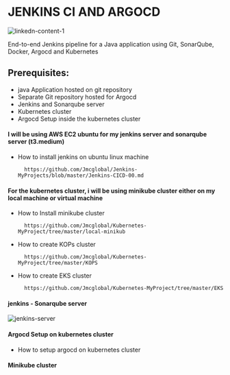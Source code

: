# JENKINS CI AND ARGOCD

![linkedn-content-1](https://github.com/Jmcglobal/Jenkins-MyProjects/assets/101070055/eab6f7f9-9d98-4811-a840-51f0b107a814)

End-to-end Jenkins pipeline for a Java application using Git, SonarQube, Docker, Argocd and Kubernetes

## Prerequisites:

- java Application hosted on git repository
- Separate Git repository hosted for Argocd
- Jenkins and Sonarqube server
- Kubernetes cluster
- Argocd Setup inside the kubernetes cluster

#### I will be using AWS EC2 ubuntu for my jenkins server and sonarqube server (t3.medium)

- How to install jenkins on ubuntu linux machine

        https://github.com/Jmcglobal/Jenkins-MyProjects/blob/master/Jenkins-CICD-00.md

#### For the kubernetes cluster, i will be using minikube cluster either on my local machine or virtual machine

- How to Install minikube cluster

        https://github.com/Jmcglobal/Kubernetes-MyProject/tree/master/local-minikub

- How to create KOPs cluster

        https://github.com/Jmcglobal/Kubernetes-MyProject/tree/master/KOPS
  
- How to create EKS cluster

        https://github.com/Jmcglobal/Kubernetes-MyProject/tree/master/EKS

#### jenkins - Sonarqube server 

![jenkins-server](https://github.com/Jmcglobal/Jenkins-MyProjects/assets/101070055/4675f921-5e51-4a1a-80e9-644ca2071d93)

#### Argocd Setup on kubernetes cluster

- How to setup argocd on kubernetes cluster

#### Minikube cluster


